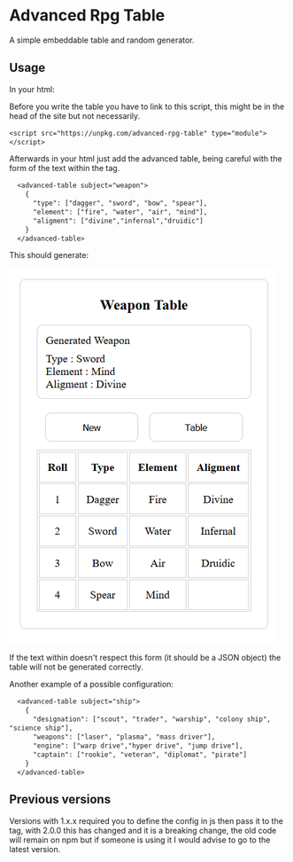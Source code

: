 # Advanced Rpg Table

A simple embeddable table and random generator.

## Usage

In your html:

Before you write the table you have to link to this script, this might be in the head of the site but not necessarily.

```
<script src="https://unpkg.com/advanced-rpg-table" type="module"></script>
```

Afterwards in your html just add the advanced table, being careful with the form of the text within the tag.

```
  <advanced-table subject="weapon">
    {
      "type": ["dagger", "sword", "bow", "spear"],
      "element": ["fire", "water", "air", "mind"],
      "aligment": ["divine","infernal","druidic"]
    }
  </advanced-table>
```
This should generate:

![example](example.png)


If the text within doesn't respect this form (it should be a JSON object) the table will not be generated correctly.

Another example of a possible configuration:

```
  <advanced-table subject="ship">
    {
      "designation": ["scout", "trader", "warship", "colony ship", "science ship"],
      "weapons": ["laser", "plasma", "mass driver"],
      "engine": ["warp drive","hyper drive", "jump drive"],
      "captain": ["rookie", "veteran", "diplomat", "pirate"]
    }
  </advanced-table>
```
## Previous versions

Versions with 1.x.x required you to define the config in js then pass it to the tag, with 2.0.0 this has changed and it is a breaking change, the old code will remain on npm but if someone is using it I would advise to go to the latest version.

